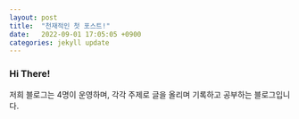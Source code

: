 ```yaml
---
layout: post
title:  "천재적인 첫 포스트!"
date:   2022-09-01 17:05:05 +0900
categories: jekyll update
---
```


### Hi There!

저희 블로그는 4명이 운영하며, 각각 주제로 글을 올리며 기록하고 공부하는 블로그입니다.

